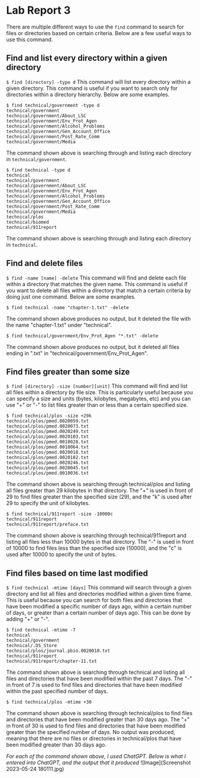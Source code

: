 # Lab Report 3

There are multiple different ways to use the `find` command to search for files or directories based on certain criteria. Below are a few useful ways to use this command. 

## Find and list every directory within a given directory

`$ find [directory] -type d` 
This command will list every directory within a given directory. This command is useful if you want to search only for directories within a directory hierarchy. Below are some examples. 
```
$ find technical/government -type d
technical/government
technical/government/About_LSC
technical/government/Env_Prot_Agen
technical/government/Alcohol_Problems
technical/government/Gen_Account_Office
technical/government/Post_Rate_Comm
technical/government/Media
```
The command shown above is searching through and listing each directory in `technical/government`. 
```
$ find technical -type d
technical
technical/government
technical/government/About_LSC
technical/government/Env_Prot_Agen
technical/government/Alcohol_Problems
technical/government/Gen_Account_Office
technical/government/Post_Rate_Comm
technical/government/Media
technical/plos
technical/biomed
technical/911report
```
The command shown above is searching through and listing each directory in `technical`.

## Find and delete files
`$ find -name [name] -delete`
This command will find and delete each file within a directory that matches the given name. This command is useful if you want to delete all files within a directory that match a certain criteria by doing just one command. Below are some examples.
```
$ find technical -name "chapter-1.txt" -delete
```
The command shown above produces no output, but it deleted the file with the name "chapter-1.txt" under "technical". 
```
$ find technical/government/Env_Prot_Agen "*.txt" -delete
```
The command shown above produces no output, but it deleted all files ending in ".txt" in "technical/government/Env_Prot_Agen". 

## Find files greater than some size
`$ find [directory] -size [number][unit]`
This command will find and list all files within a directory by file size. This is particularly useful because you can specify a size and units (bytes, kilobytes, megabytes, etc) and you can use "+" or "-" to list files greater than or less than a certain specified size. 
```
$ find technical/plos -size +29k
technical/plos/pmed.0020059.txt
technical/plos/pmed.0020073.txt
technical/plos/pmed.0020249.txt
technical/plos/pmed.0020103.txt
technical/plos/pmed.0010028.txt
technical/plos/pmed.0010064.txt
technical/plos/pmed.0020018.txt
technical/plos/pmed.0020182.txt
technical/plos/pmed.0020246.txt
technical/plos/pmed.0020045.txt
technical/plos/pmed.0010036.txt
```
The command shown above is searching through technical/plos and listing all files greater than 29 kilobytes in that directory. The "+" is used in front of 29 to find files greater than the specified size (29), and the "k" is used after 29 to specify the unit of kilobytes. 
```
$ find technical/911report -size -10000c
technical/911report
technical/911report/preface.txt
```
The command shown above is searching through technical/911report and listing all files less than 10000 bytes in that directory. The "-" is used in front of 10000 to find files less than the specified size (10000), and the "c" is used after 10000 to specify the unit of bytes. 

## Find files based on time last modified
`$ find technical -mtime [days]`
This command will search through a given directory and list all files and directories modified within a given time frame. This is useful because you can search for both files and directories that have been modified a specific number of days ago, within a certain number of days, or greater than a certain number of days ago. This can be done by adding "+" or "-".
```
$ find technical -mtime -7
technical
technical/government
technical/.DS_Store
technical/plos/journal.pbio.0020010.txt
technical/911report
technical/911report/chapter-11.txt
```
The command shown above is searching through technical and listing all files and directories that have been modified within the past 7 days. The "-" in front of 7 is used to find files and directories that have been modified within the past specified number of days.
```
$ find technical/plos -mtime +30
```
The command shown above is searching through technical/plos to find files and directories that have been modified greater than 30 days ago. The "+" in front of 30 is used to find files and directories that have been modified greater than the specified number of days. No output was produced, meaning that there are no files or directories in technical/plos that have been modified greater than 30 days ago. 


*For each of the command shown above, I used ChatGPT. Below is what I entered into ChatGPT, and the output that it produced*
![Image](Screenshot 2023-05-24 180111.jpg)
